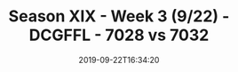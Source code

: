 ---
title: Season XIX - Week 3 (9/22) - DCGFFL - 7028 vs 7032
teams_score:
- team: 7028
  score: 26
- team: 7032
  score: 13
mvp: Rob, Jens
game-ball: Greg, Jared
sportsperson: Chris, JP
season: 19
week: 3
date: '2019-09-22T16:34:20'
pageid: season-xix-week-3-9-22-7028-vs-7032
---